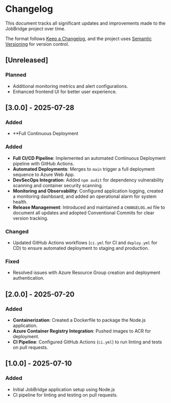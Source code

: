 # Changelog

This document tracks all significant updates and improvements made to the JobBridge project over time.

The format follows [Keep a Changelog](https://keepachangelog.com/en/1.0.0/),
and the project uses [Semantic Versioning](https://semver.org/spec/v2.0.0.html) for version control.

## [Unreleased]

### Planned
- Additional monitoring metrics and alert configurations.
- Enhanced frontend UI for better user experience.


## [3.0.0] - 2025-07-28

### Added
- **Full Continuous Deployment 
### Added
- **Full CI/CD Pipeline**: Implemented an automated Continuous Deployment pipeline with GitHub Actions.
- **Automated Deployments**: Merges to `main` trigger a full deployment sequence to Azure Web App.
- **DevSecOps Integration**: Added `npm audit` for dependency vulnerability scanning and container security scanning.
- **Monitoring and Observability**: Configured application logging, created a monitoring dashboard, and added an operational alarm for system health.
- **Release Management**: Introduced and maintained a `CHANGELOG.md` file to document all updates and adopted Conventional Commits for clear version tracking.


### Changed
- Updated GitHub Actions workflows (`ci.yml` for CI and `deploy.yml` for CD) to ensure automated deployment to staging and production.

### Fixed
- Resolved issues with Azure Resource Group creation and deployment authentication.

## [2.0.0] - 2025-07-20

### Added
- **Containerization**: Created a Dockerfile to package the Node.js application.
- **Azure Container Registry Integration**: Pushed images to ACR for deployment.
- **CI Pipeline**: Configured GitHub Actions (`ci.yml`) to run linting and tests on pull requests.

## [1.0.0] - 2025-07-10

### Added
- Initial JobBridge application setup using Node.js
- CI pipeline for linting and testing on pull requests.